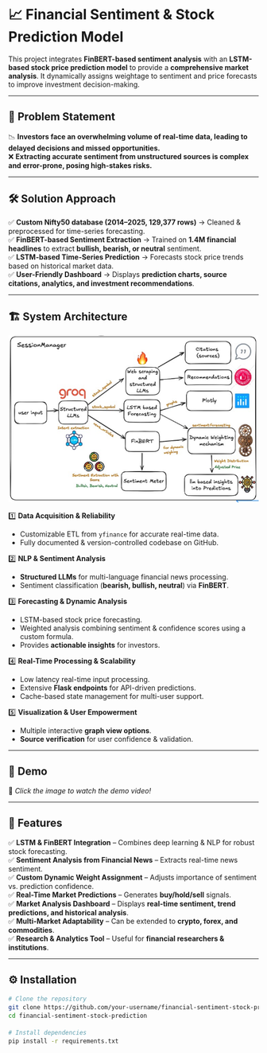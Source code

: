 # 📈 Financial Sentiment & Stock Prediction Model  

This project integrates **FinBERT-based sentiment analysis** with an **LSTM-based stock price prediction model** to provide a **comprehensive market analysis**. It dynamically assigns weightage to sentiment and price forecasts to improve investment decision-making.

---

## 🚨 Problem Statement  

📉 **Investors face an overwhelming volume of real-time data, leading to delayed decisions and missed opportunities.**  
❌ **Extracting accurate sentiment from unstructured sources is complex and error-prone, posing high-stakes risks.**  

---

## 🛠️ Solution Approach  

✅ **Custom Nifty50 database (2014–2025, 129,377 rows)** → Cleaned & preprocessed for time-series forecasting.  
✅ **FinBERT-based Sentiment Extraction** → Trained on **1.4M financial headlines** to extract **bullish, bearish, or neutral** sentiment.  
✅ **LSTM-based Time-Series Prediction** → Forecasts stock price trends based on historical market data.  
✅ **User-Friendly Dashboard** → Displays **prediction charts, source citations, analytics, and investment recommendations**.  

---

## 🏗️ System Architecture  

![Architecture](assets/architecture.jpg) 




1️⃣ **Data Acquisition & Reliability**  
   - Customizable ETL from `yfinance` for accurate real-time data.  
   - Fully documented & version-controlled codebase on GitHub.  

2️⃣ **NLP & Sentiment Analysis**  
   - **Structured LLMs** for multi-language financial news processing.  
   - Sentiment classification (**bearish, bullish, neutral**) via **FinBERT**.  

3️⃣ **Forecasting & Dynamic Analysis**  
   - LSTM-based stock price forecasting.  
   - Weighted analysis combining sentiment & confidence scores using a custom formula.  
   - Provides **actionable insights** for investors.  

4️⃣ **Real-Time Processing & Scalability**  
   - Low latency real-time input processing.  
   - Extensive **Flask endpoints** for API-driven predictions.  
   - Cache-based state management for multi-user support.  

5️⃣ **Visualization & User Empowerment**  
   - Multiple interactive **graph view options**.  
   - **Source verification** for user confidence & validation.  

---

## 🎥 Demo  

🔗 *Click the image to watch the demo video!*  

---

## 🚀 Features  

✅ **LSTM & FinBERT Integration** – Combines deep learning & NLP for robust stock forecasting.  
✅ **Sentiment Analysis from Financial News** – Extracts real-time news sentiment.  
✅ **Custom Dynamic Weight Assignment** – Adjusts importance of sentiment vs. prediction confidence.  
✅ **Real-Time Market Predictions** – Generates **buy/hold/sell** signals.  
✅ **Market Analysis Dashboard** – Displays **real-time sentiment, trend predictions, and historical analysis**.  
✅ **Multi-Market Adaptability** – Can be extended to **crypto, forex, and commodities**.  
✅ **Research & Analytics Tool** – Useful for **financial researchers & institutions**.  

---

## ⚙️ Installation  

```bash
# Clone the repository
git clone https://github.com/your-username/financial-sentiment-stock-prediction.git
cd financial-sentiment-stock-prediction

# Install dependencies
pip install -r requirements.txt
